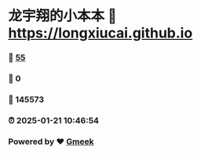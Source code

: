 # 龙宇翔的小本本 :link: https://longxiucai.github.io 
### :page_facing_up: [55](https://longxiucai.github.io/tag.html) 
### :speech_balloon: 0 
### :hibiscus: 145573 
### :alarm_clock: 2025-01-21 10:46:54 
### Powered by :heart: [Gmeek](https://github.com/Meekdai/Gmeek)
